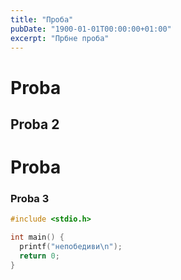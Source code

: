 ```yaml
---
title: "Проба"
pubDate: "1900-01-01T00:00:00+01:00"
excerpt: "Прбне проба"
---
```


# Proba

## Proba 2

# Proba

### Proba 3

```c
#include <stdio.h>

int main() {
  printf("непобедиви\n");
  return 0;
}
```
